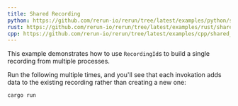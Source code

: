 ```yaml
---
title: Shared Recording 
python: https://github.com/rerun-io/rerun/tree/latest/examples/python/shared_recording/main.py
rust: https://github.com/rerun-io/rerun/tree/latest/examples/rust/shared_recording/src/main.rs
cpp: https://github.com/rerun-io/rerun/tree/latest/examples/cpp/shared_recording/main.cpp
---
```


This example demonstrates how to use `RecordingId`s to build a single recording from multiple processes.

Run the following multiple times, and you'll see that each invokation adds data to the existing recording rather than creating a new one:
```bash
cargo run
```
